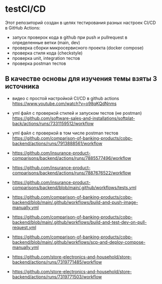 # testCI/CD
Этот репозиторий создан в целях тестирования разных настроек CI/CD в GitHub Actions:
- запуск проверок кода в github при push и pullrequest в определенные ветки (main, dev)
- проверка сборки микросервисного проекта (docker compose)
- проверка стиля кода (checkstyle)
- проверка unit, integration тестов
- проверка postman тестов

## В качестве основы для изучения темы взяты 3 источника
- видео с простой настройкой CI/CD в github actions https://www.youtube.com/watch?v=o98qKQdNnms
- yml файл с проверкой стилей и запуском тестов (не postman) https://github.com/software-sales-and-installations/softplat-back/actions/runs/7331159512/workflow
- yml файл с проверкой в том числе postman тестов https://github.com/comparison-of-banking-products/cobp-backend/actions/runs/7913888561/workflow
  

- https://github.com/insurance-product-comparisons/backend/actions/runs/7885577496/workflow
- https://github.com/insurance-product-comparisons/backend/actions/runs/7887676522/workflow
- https://github.com/insurance-product-comparisons/backend/blob/main/.github/workflows/tests.yml
  

- https://github.com/comparison-of-banking-products/cobp-backend/blob/main/.github/workflows/build-and-push-image-manually.yml
- https://github.com/comparison-of-banking-products/cobp-backend/blob/main/.github/workflows/build-and-test-dev-on-pull-request.yml
- https://github.com/comparison-of-banking-products/cobp-backend/blob/main/.github/workflows/scp-and-deploy-compose-manually.yml
  

- https://github.com/store-electronics-and-household/store-backend/actions/runs/7319771485/workflow
- https://github.com/store-electronics-and-household/store-backend/actions/runs/7319771503/workflow
